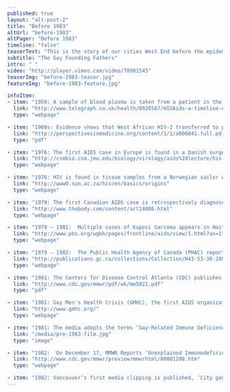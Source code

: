 ```yaml
---
published: true
layout: "alt-post-2"
title: "Before 1983"
altUrl: "before-1983"
altPager: "Before 1983"
timeline: "false"
teaserText: "This is the story of our cities West End before the epidemic hit and how AIDS Vancouver came to be."
subtitle: "The Gay Founding Fathers"
intro: " "
video: "http://player.vimeo.com/video/70901545"
teaserImg: "before-1983-teaser.jpg"
featureImg: "before-1983-feature.jpg"

infoItem:
- item: "1959: A sample of blood plasma is taken from a patient in the Congo and is later proven in 1989 that the blood contains HIV. This is known as the first documented AIDS case in the West."
  link: "http://www.telegraph.co.uk/health/8920567/HIVAids-a-timeline-of-the-disease-and-its-mutations.html"
  type: "webpage"

- item: "1960s: Evidence shows that West African HIV-2 transferred to people from Sooty mangabey monkeys in Guinea-Bissau"
  link: "http://perspectivesinmedicine.org/content/1/1/a006841.full.pdf+"
  type: "pdf"

- item: "1976: The first AIDS case in Europe is found in a Danish surgeon who worked in Zaire, and shortly after she passes away."
  link: "http://csmbio.csm.jmu.edu/biology/virology/aids%20lecture/hiv.htm"
  type: "webpage"

- item: "1976: HIV is found in tissue samples from a Norwegian sailor who passes away."
  link: "http://www0.sun.ac.za/hiv/en/basics/origins"
  type: "webpage"

- item: "1979: The first Canadian AIDS case is retrospectively diagnosed from a man who passes away in Montreal."
  link: "http://www.thebody.com/content/art14006.html"
  type: "webpage"

- item: "1979 – 1981:  Multiple cases of Kaposi Sarcoma appears in Haiti."
  link: "http://www.pbs.org/wgbh/pages/frontline/aids/view/1.html?as=1"
  type: "webpage"

- item: "1979 – 1982:  The Public Health Agency of Canada (PHAC) reports 41 AIDS cases. LINK"
  link: "http://publications.gc.ca/collections/Collection/H43-53-30-2000-1E.pdf"
  type: "webpage"

- item: "1981: The Centers for Disease Control Atlanta (CDC) publishes the Morbidity and Mortality Weekly Report (MMWR), which details a rare lung infection among otherwise healthy gay men in Los Angeles. This edition marks the first official medical reporting on what is now known as AIDS."
  link: "http://www.cdc.gov/mmwr/pdf/wk/mm5021.pdf"
  type: "pdf"

- item: "1981: Gay Men's Health Crisis (GMHC), the first AIDS organization, is established in New York."
  link: "http://www.gmhc.org/"
  type: "webpage"

- item: "1981: The media adopts the terms ‘Gay-Related Immune Deficiency’ (GRID) , or 'gay cancer' to refer to AIDS." 
  link: "/media/pre-1983-film.jpg"
  type: "image" 

- item: "1982:  On December 17, MMWR Reports ‘Unexplained Immunodeficiency and Opportunistic Infections in Infants- New York, New Jersey, California'. The first baby who received multiple blood transfusions, dies from infections similar to other AIDS cases."
  link: "http://www.cdc.gov/mmwr/preview/mmwrhtml/00001208.htm"
  type: "webpage"

- item: "1982: Vancouver’s first media clipping is published, ‘City gay suffering disease' reads: 'Health officials have confirmed that a Vancouver homosexual is undergoing treatment for a potentially fatal disease that has been found in increasingly high numbers among homosexual males in the U.S.' Vancouver Sun, July 28, 1982."
---
```

